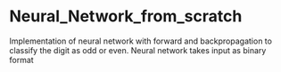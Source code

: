 # Neural_Network_from_scratch
Implementation of neural network with forward and backpropagation to classify the digit as odd or even. Neural network takes input as binary format
